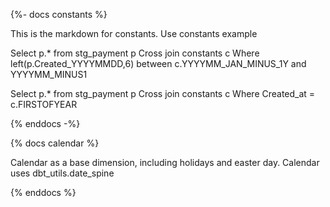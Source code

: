 {%- docs constants %}
	
This is the markdown for
constants.
Use constants example

Select p.* from stg_payment p
Cross join constants c 
Where 
left(p.Created_YYYYMMDD,6) between c.YYYYMM_JAN_MINUS_1Y and YYYYMM_MINUS1

Select p.* from stg_payment p
Cross join constants c 
Where 
Created_at = c.FIRSTOFYEAR

{% enddocs -%}

{% docs calendar %}

Calendar as a base dimension, including holidays and easter day.
Calendar uses dbt_utils.date_spine

{% enddocs %}